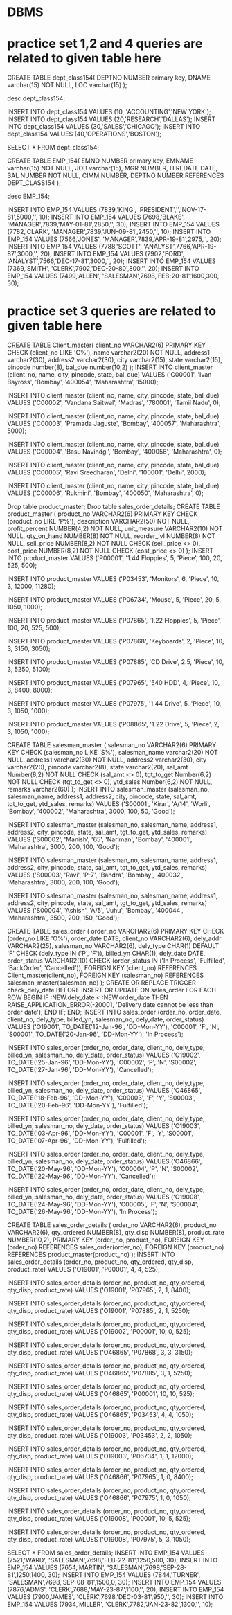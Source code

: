 # DBMS
# practice set 1,2 and 4 queries are related to given table here
CREATE TABLE dept_class154(
    DEPTNO NUMBER primary key,
    DNAME varchar(15) NOT NULL,
    LOC varchar(15)
);

desc dept_class154;

INSERT INTO dept_class154 VALUES (10, 'ACCOUNTING','NEW YORK');
INSERT INTO dept_class154 VALUES (20,'RESEARCH','DALLAS');
INSERT INTO dept_class154 VALUES (30,'SALES','CHICAGO');
INSERT INTO dept_class154 VALUES (40,'OPERATIONS','BOSTON');

SELECT * FROM dept_class154;

CREATE TABLE EMP_154(
    EMNO NUMBER primary key,
    EMNAME varchar(15) NOT NULL,
    JOB varchar(15),
    MGR NUMBER,
    HIREDATE DATE,
    SAL NUMBER NOT NULL,
    CIMM NUMBER,
    DEPTNO NUMBER REFERENCES DEPT_CLASS154
);

desc EMP_154;

INSERT INTO EMP_154 VALUES (7839,'KING', 'PRESIDENT','','NOV-17-81',5000,'', 10);
INSERT INTO EMP_154 VALUES (7698,'BLAKE', 'MANAGER',7839,'MAY-01-81',2850,'', 30);
INSERT INTO EMP_154 VALUES (7782,'CLARK', 'MANAGER',7839,'JUN-09-81',2450,'', 10);
INSERT INTO EMP_154 VALUES (7566,'JONES', 'MANAGER',7839,'APR-19-81',2975,'', 20);
INSERT INTO EMP_154 VALUES (7788,'SCOTT', 'ANALYST',7766,'APR-19-87',3000,'', 20);
INSERT INTO EMP_154 VALUES (7902,'FORD', 'ANALYST',7566,'DEC-17-81',3000,'', 20);
INSERT INTO EMP_154 VALUES (7369,'SMITH', 'CLERK',7902,'DEC-20-80',800,'', 20);
INSERT INTO EMP_154 VALUES (7499,'ALLEN', 'SALESMAN',7698,'FEB-20-81',1600,300, 30);

# practice set 3 queries are related to given table here

CREATE TABLE Client_master(
    client_no VARCHAR2(6) PRIMARY KEY CHECK (client_no LIKE 'C%'),
    name varchar2(20) NOT NULL,
    address1 varchar2(30),
    address2 varchar2(30),
    city varchar2(15),
    state varchar2(15),
    pincode number(8),
    bal_due number(10,2)
);
INSERT INTO client_master (client_no, name, city, pincode, state, bal_due)
VALUES ('C00001', 'Ivan Bayross', 'Bombay', '400054', 'Maharashtra', 15000);

INSERT INTO client_master (client_no, name, city, pincode, state, bal_due)
VALUES ('C00002', 'Vandana Saitwal', 'Madras', '780001', 'Tamil Nadu', 0);

INSERT INTO client_master (client_no, name, city, pincode, state, bal_due)
VALUES ('C00003', 'Pramada Jaguste', 'Bombay', '400057', 'Maharashtra', 5000);

INSERT INTO client_master (client_no, name, city, pincode, state, bal_due)
VALUES ('C00004', 'Basu Navindgi', 'Bombay', '400056', 'Maharashtra', 0);

INSERT INTO client_master (client_no, name, city, pincode, state, bal_due)
VALUES ('C00005', 'Ravi Sreedharan', 'Delhi', '100001', 'Delhi', 2000);

INSERT INTO client_master (client_no, name, city, pincode, state, bal_due)
VALUES ('C00006', 'Rukmini', 'Bombay', '400050', 'Maharashtra', 0);

Drop table product_master;
Drop table sales_order_details;
CREATE TABLE product_master (
    product_no VARCHAR2(6) PRIMARY KEY CHECK (product_no LIKE 'P%'),
    description VARCHAR2(50) NOT NULL,
    profit_percent NUMBER(4,2) NOT NULL,
    unit_measure VARCHAR2(10) NOT NULL,
    qty_on_hand NUMBER(8) NOT NULL,
    reorder_lvl NUMBER(8) NOT NULL,
    sell_price NUMBER(8,2) NOT NULL CHECK (sell_price <> 0),
    cost_price NUMBER(8,2) NOT NULL CHECK (cost_price <> 0)
);
INSERT INTO product_master
VALUES ('P00001', '1.44 Floppies', 5, 'Piece', 100, 20, 525, 500);

INSERT INTO product_master
VALUES ('P03453', 'Monitors', 6, 'Piece', 10, 3, 12000, 11280);

INSERT INTO product_master
VALUES ('P06734', 'Mouse', 5, 'Piece', 20, 5, 1050, 1000);

INSERT INTO product_master 
VALUES ('P07865', '1.22 Floppies', 5, 'Piece', 100, 20, 525, 500);

INSERT INTO product_master
VALUES ('P07868', 'Keyboards', 2, 'Piece', 10, 3, 3150, 3050);

INSERT INTO product_master
VALUES ('P07885', 'CD Drive', 2.5, 'Piece', 10, 3, 5250, 5100);

INSERT INTO product_master
VALUES ('P07965', '540 HDD', 4, 'Piece', 10, 3, 8400, 8000);

INSERT INTO product_master 
VALUES ('P07975', '1.44 Drive', 5, 'Piece', 10, 3, 1050, 1000);

INSERT INTO product_master 
VALUES ('P08865', '1.22 Drive', 5, 'Piece', 2, 3, 1050, 1000);

CREATE TABLE salesman_master (
    salesman_no VARCHAR2(6) PRIMARY KEY CHECK (salesman_no LIKE 'S%'),
    salesman_name varchar2(20) NOT NULL,
    address1 varchar2(30) NOT NULL,
    address2 varchar2(30),
    city varchar2(20),
    pincode varchar2(8),
    state varchar2(20),
    sal_amt Number(8,2) NOT NULL CHECK (sal_amt <> 0),
    tgt_to_get Number(6,2) NOT NULL CHECK (tgt_to_get <> 0),
    ytd_sales Number(6,2) NOT NULL,
    remarks varchar2(60)
);
INSERT INTO salesman_master (salesman_no, salesman_name, address1, address2, city, pincode, state, sal_amt, tgt_to_get, ytd_sales, remarks)
VALUES ('S00001', 'Kirar', 'A/14', 'Worli', 'Bombay', '400002', 'Maharashtra', 3000, 100, 50, 'Good');

INSERT INTO salesman_master (salesman_no, salesman_name, address1, address2, city, pincode, state, sal_amt, tgt_to_get, ytd_sales, remarks)
VALUES ('S00002', 'Manish', '65', 'Nariman', 'Bombay', '400001', 'Maharashtra', 3000, 200, 100, 'Good');

INSERT INTO salesman_master (salesman_no, salesman_name, address1, address2, city, pincode, state, sal_amt, tgt_to_get, ytd_sales, remarks)
VALUES ('S00003', 'Ravi', 'P-7', 'Bandra', 'Bombay', '400032', 'Maharashtra', 3000, 200, 100, 'Good');

INSERT INTO salesman_master (salesman_no, salesman_name, address1, address2, city, pincode, state, sal_amt, tgt_to_get, ytd_sales, remarks)
VALUES ('S00004', 'Ashish', 'A/5', 'Juhu', 'Bombay', '400044', 'Maharashtra', 3500, 200, 150, 'Good');

CREATE TABLE sales_order (
    order_no VARCHAR2(6) PRIMARY KEY CHECK (order_no LIKE 'O%'),
    order_date DATE,
    client_no VARCHAR2(6),
    dely_addr VARCHAR2(25),
    salesman_no VARCHAR2(6),
    dely_type CHAR(1) DEFAULT 'F' CHECK (dely_type IN ('P', 'F')),
    billed_yn CHAR(1),
    dely_date DATE,
    order_status VARCHAR2(10) CHECK (order_status IN ('In Process', 'Fulfilled', 'BackOrder', 'Cancelled')),
    FOREIGN KEY (client_no) REFERENCES Client_master(client_no),
    FOREIGN KEY (salesman_no) REFERENCES salesman_master(salesman_no)
);
CREATE OR REPLACE TRIGGER check_dely_date
BEFORE INSERT OR UPDATE ON sales_order
FOR EACH ROW
BEGIN
    IF :NEW.dely_date < :NEW.order_date THEN
        RAISE_APPLICATION_ERROR(-20001, 'Delivery date cannot be less than order date');
    END IF;
END;
INSERT INTO sales_order (order_no, order_date, client_no, dely_type, billed_yn, salesman_no, dely_date, order_status)
VALUES ('O19001', TO_DATE('12-Jan-96', 'DD-Mon-YY'), 'C00001', 'F', 'N', 'S00001', TO_DATE('20-Jan-96', 'DD-Mon-YY'), 'In Process');

INSERT INTO sales_order (order_no, order_date, client_no, dely_type, billed_yn, salesman_no, dely_date, order_status)
VALUES ('O19002', TO_DATE('25-Jan-96', 'DD-Mon-YY'), 'C00002', 'P', 'N', 'S00002', TO_DATE('27-Jan-96', 'DD-Mon-YY'), 'Cancelled');

INSERT INTO sales_order (order_no, order_date, client_no, dely_type, billed_yn, salesman_no, dely_date, order_status)
VALUES ('O46865', TO_DATE('18-Feb-96', 'DD-Mon-YY'), 'C00003', 'F', 'Y', 'S00003', TO_DATE('20-Feb-96', 'DD-Mon-YY'), 'Fulfilled');

INSERT INTO sales_order (order_no, order_date, client_no, dely_type, billed_yn, salesman_no, dely_date, order_status)
VALUES ('O19003', TO_DATE('03-Apr-96', 'DD-Mon-YY'), 'C00001', 'F', 'Y', 'S00001', TO_DATE('07-Apr-96', 'DD-Mon-YY'), 'Fulfilled');

INSERT INTO sales_order (order_no, order_date, client_no, dely_type, billed_yn, salesman_no, dely_date, order_status)
VALUES ('O46866', TO_DATE('20-May-96', 'DD-Mon-YY'), 'C00004', 'P', 'N', 'S00002', TO_DATE('22-May-96', 'DD-Mon-YY'), 'Cancelled');

INSERT INTO sales_order (order_no, order_date, client_no, dely_type, billed_yn, salesman_no, dely_date, order_status)
VALUES ('O19008', TO_DATE('24-May-96', 'DD-Mon-YY'), 'C00005', 'F', 'N', 'S00004', TO_DATE('26-May-96', 'DD-Mon-YY'), 'In Process');

CREATE TABLE sales_order_details (
    order_no VARCHAR2(6),
    product_no VARCHAR2(6),
    qty_ordered NUMBER(8),
    qty_disp NUMBER(8),
    product_rate NUMBER(10,2),
    PRIMARY KEY (order_no, product_no),
    FOREIGN KEY (order_no) REFERENCES sales_order(order_no),
    FOREIGN KEY (product_no) REFERENCES product_master(product_no)
);
INSERT INTO sales_order_details (order_no, product_no, qty_ordered, qty_disp, product_rate)
VALUES ('O19001', 'P00001', 4, 4, 525);

INSERT INTO sales_order_details (order_no, product_no, qty_ordered, qty_disp, product_rate)
VALUES ('O19001', 'P07965', 2, 1, 8400);

INSERT INTO sales_order_details (order_no, product_no, qty_ordered, qty_disp, product_rate)
VALUES ('O19001', 'P07885', 2, 1, 5250);

INSERT INTO sales_order_details (order_no, product_no, qty_ordered, qty_disp, product_rate)
VALUES ('O19002', 'P00001', 10, 0, 525);

INSERT INTO sales_order_details (order_no, product_no, qty_ordered, qty_disp, product_rate)
VALUES ('O46865', 'P07868', 3, 3, 3150);

INSERT INTO sales_order_details (order_no, product_no, qty_ordered, qty_disp, product_rate)
VALUES ('O46865', 'P07885', 3, 1, 5250);

INSERT INTO sales_order_details (order_no, product_no, qty_ordered, qty_disp, product_rate)
VALUES ('O46865', 'P00001', 10, 10, 525);

INSERT INTO sales_order_details (order_no, product_no, qty_ordered, qty_disp, product_rate)
VALUES ('O46865', 'P03453', 4, 4, 1050);

INSERT INTO sales_order_details (order_no, product_no, qty_ordered, qty_disp, product_rate)
VALUES ('O19003', 'P03453', 2, 2, 1050);

INSERT INTO sales_order_details (order_no, product_no, qty_ordered, qty_disp, product_rate)
VALUES ('O19003', 'P06734', 1, 1, 12000);

INSERT INTO sales_order_details (order_no, product_no, qty_ordered, qty_disp, product_rate)
VALUES ('O46866', 'P07965', 1, 0, 8400);

INSERT INTO sales_order_details (order_no, product_no, qty_ordered, qty_disp, product_rate)
VALUES ('O46866', 'P07975', 1, 0, 1050);

INSERT INTO sales_order_details (order_no, product_no, qty_ordered, qty_disp, product_rate)
VALUES ('O19008', 'P00001', 10, 5, 525);

INSERT INTO sales_order_details (order_no, product_no, qty_ordered, qty_disp, product_rate)
VALUES ('O19008', 'P07975', 5, 3, 1050);

SELECT * FROM sales_order_details;
INSERT INTO EMP_154 VALUES (7521,'WARD', 'SALESMAN',7698,'FEB-22-81',1250,500, 30);
INSERT INTO EMP_154 VALUES (7654,'MARTIN', 'SALESMAN',7698,'SEP-28-81',1250,1400, 30);
INSERT INTO EMP_154 VALUES (7844,'TURNER', 'SALESMAN',7698,'SEP-08-81',1500,0, 30);
INSERT INTO EMP_154 VALUES (7876,'ADMS', 'CLERK',7688,'MAY-23-87',1100,'', 20);
INSERT INTO EMP_154 VALUES (7900,'JAMES', 'CLERK',7698,'DEC-03-81',950,'', 30);
INSERT INTO EMP_154 VALUES (7934,'MILLER', 'CLERK',7782,'JAN-23-82',1300,'', 10);

